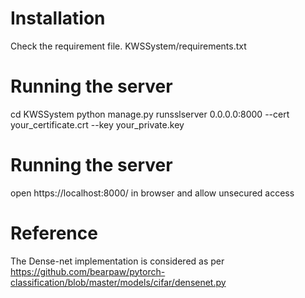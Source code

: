 # Installation

Check the requirement file.
KWSSystem/requirements.txt

# Running the server
cd KWSSystem
python manage.py runsslserver 0.0.0.0:8000 --cert your_certificate.crt --key your_private.key 


# Running the server
open  https://localhost:8000/ in browser and allow unsecured access

# Reference
The Dense-net implementation  is considered as per 
https://github.com/bearpaw/pytorch-classification/blob/master/models/cifar/densenet.py






